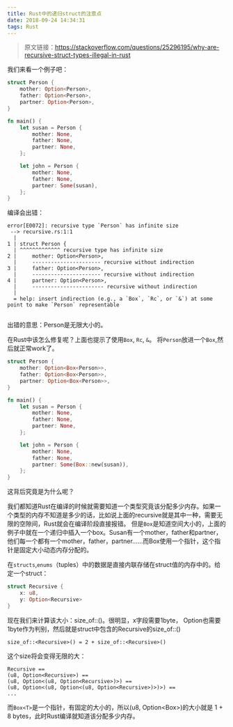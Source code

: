 ```yaml
---
title: Rust中的递归struct的注意点
date: 2018-09-24 14:34:31
tags: Rust
---
```


> 原文链接：https://stackoverflow.com/questions/25296195/why-are-recursive-struct-types-illegal-in-rust

我们来看一个例子吧：

```rust
struct Person {
    mother: Option<Person>,
    father: Option<Person>,
    partner: Option<Person>,
}

fn main() {
    let susan = Person {
        mother: None,
        father: None,
        partner: None,
    };

    let john = Person {
        mother: None,
        father: None,
        partner: Some(susan),
    };
}
```

编译会出错：
```
error[E0072]: recursive type `Person` has infinite size
 --> recursive.rs:1:1
  |
1 | struct Person {
  | ^^^^^^^^^^^^^ recursive type has infinite size
2 |     mother: Option<Person>,
  |     ---------------------- recursive without indirection
3 |     father: Option<Person>,
  |     ---------------------- recursive without indirection
4 |     partner: Option<Person>,
  |     ----------------------- recursive without indirection
  |
  = help: insert indirection (e.g., a `Box`, `Rc`, or `&`) at some point to make `Person` representable
  
```

出错的意思：Person是无限大小的。

在Rust中该怎么修复呢？上面也提示了使用`Box`, `Rc`, `&`。 将`Person`放进一个`Box`,然后就正常work了。
```rust
struct Person {
    mother: Option<Box<Person>>,
    father: Option<Box<Person>>,
    partner: Option<Box<Person>>,
}

fn main() {
    let susan = Person {
        mother: None,
        father: None,
        partner: None,
    };

    let john = Person {
        mother: None,
        father: None,
        partner: Some(Box::new(susan)),
    };
}
```

这背后究竟是为什么呢？

我们都知道Rust在编译的时候就需要知道一个类型究竟该分配多少内存。如果一个类型的内存不知道是多少的话，比如说上面的recursive就是其中一种，需要无限的空隙间，Rust就会在编译阶段直接报错。
但是`Box`是知道空间大小的，上面的例子中就在一个递归中插入一个box。Susan有一个mother，father和partner，他们每一个都有一个mother，father，partner......而Box使用一个指针，这个指针是固定大小动态内存分配的。


在`structs`,`enums`（tuples）中的数据是直接内联存储在struct值的内存中的。给定一个struct：

```rust
struct Recursive {
    x: u8,
    y: Option<Recursive>
}
```

现在我们来计算该大小：size_of::<Recursive>()。很明显，x字段需要1byte， Option也需要1byte作为判别，然后就是struct中包含的Recursive的size_of::<Recursive>()
```
size_of::<Recursive>() = 2 + size_of::<Recursive>()
```

这个size将会变得无限的大：
```
Recursive ==
(u8, Option<Recursive>) ==
(u8, Option<(u8, Option<Recursive>)>) ==
(u8, Option<(u8, Option<(u8, Option<Recursive>)>)>) ==
...
```

而`Box<T>`是一个指针，有固定的大小的，所以(u8, Option<Box<Recursive>>)的大小就是 1 + 8 bytes，此时Rust编译就知道该分配多少内存。



